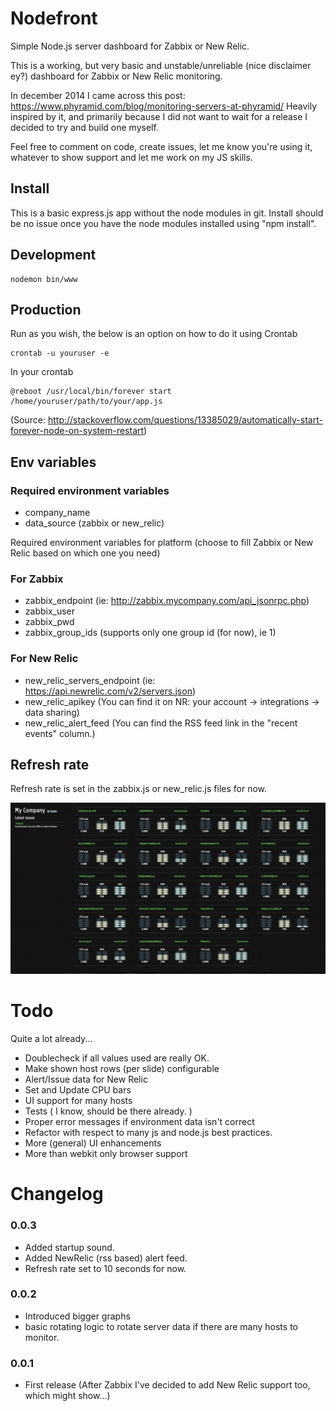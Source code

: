 # Nodefront

Simple Node.js server dashboard for Zabbix or New Relic.

This is a working, but very basic and unstable/unreliable (nice disclaimer ey?) dashboard for Zabbix or New Relic monitoring.

In december 2014 I came across this post: https://www.phyramid.com/blog/monitoring-servers-at-phyramid/
Heavily inspired by it, and primarily because I did not want to wait for a release I decided to try and build one myself.

Feel free to comment on code, create issues, let me know you're using it, whatever to show support and let me work on my JS skills.

## Install

This is a basic express.js app without the node modules in git. Install should be no issue once you have the node modules installed using "npm install".

## Development

```
nodemon bin/www
```

## Production

Run as you wish, the below is an option on how to do it using Crontab

```
crontab -u youruser -e
```

In your crontab

```
@reboot /usr/local/bin/forever start /home/youruser/path/to/your/app.js
```

(Source: http://stackoverflow.com/questions/13385029/automatically-start-forever-node-on-system-restart)

## Env variables

### Required environment variables

* company_name
* data_source (zabbix or new_relic)

Required environment variables for platform (choose to fill Zabbix or New Relic based on which one you need)

### For Zabbix

* zabbix_endpoint (ie: http://zabbix.mycompany.com/api_jsonrpc.php)
* zabbix_user
* zabbix_pwd
* zabbix_group_ids (supports only one group id (for now), ie 1)

### For New Relic

* new_relic_servers_endpoint (ie: https://api.newrelic.com/v2/servers.json)
* new_relic_apikey (You can find it on NR: your account -> integrations -> data sharing)
* new_relic_alert_feed (You can find the RSS feed link in the "recent events" column.)

## Refresh rate

Refresh rate is set in the zabbix.js or new_relic.js files for now.

![v0.1](./screenshot_v0.0.1.jpg)

# Todo

Quite a lot already...

* Doublecheck if all values used are really OK.
* Make shown host rows (per slide) configurable
* Alert/Issue data for New Relic
* Set and Update CPU bars
* UI support for many hosts
* Tests ( I know, should be there already. )
* Proper error messages if environment data isn't correct
* Refactor with respect to many js and node.js best practices.
* More (general) UI enhancements
* More than webkit only browser support

# Changelog

### 0.0.3
* Added startup sound.
* Added NewRelic (rss based) alert feed.
* Refresh rate set to 10 seconds for now.

### 0.0.2
* Introduced bigger graphs
* basic rotating logic to rotate server data if there are many hosts to monitor.

### 0.0.1
* First release (After Zabbix I've decided to add New Relic support too, which might show...)
